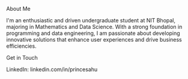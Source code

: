 About Me

I'm an enthusiastic and driven undergraduate student at NIT Bhopal,
majoring in Mathematics and Data Science. With a strong foundation in programming and data engineering, 
I am passionate about developing innovative solutions that enhance user experiences and drive business efficiencies.


Get in Touch

LinkedIn: linkedin.com/in/princesahu

<!---
aarav-02/aarav-02 is a ✨ special ✨ repository because its `README.md` (this file) appears on your GitHub profile.
You can click the Preview link to take a look at your changes.
--->
